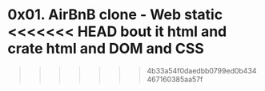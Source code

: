 0x01. AirBnB clone - Web static
<<<<<<< HEAD
bout it html and crate html 
and DOM and CSS 
=======
>>>>>>> 4b33a54f0daedbb0799ed0b434467160385aa57f
